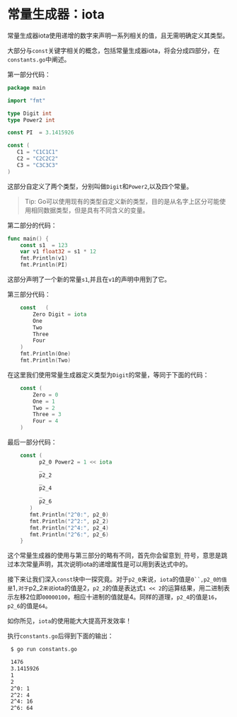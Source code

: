 # **常量生成器：iota**

常量生成器iota使用递增的数字来声明一系列相关的值，且无需明确定义其类型。

大部分与`const`关键字相关的概念，包括常量生成器iota，将会分成四部分，在`constants.go`中阐述。

第一部分代码：

```go
package main

import "fmt"

type Digit int
type Power2 int

const PI  = 3.1415926

const (
   C1 = "C1C1C1"
   C2 = "C2C2C2"
   C3 = "C3C3C3"
)
```

这部分自定义了两个类型，分别叫做`Digit`和`Power2`,以及四个常量。

>Tip: Go可以使用现有的类型自定义新的类型，目的是从名字上区分可能使用相同数据类型，但是具有不同含义的变量。

第二部分的代码：

```go
func main() {
    const s1  = 123
    var v1 float32 = s1 * 12
    fmt.Println(v1)
    fmt.Println(PI)
```

这部分声明了一个新的常量`s1`,并且在`v1`的声明中用到了它。

第三部分代码：

```go
    const   (
        Zero Digit = iota
        One
        Two
        Three
        Four
    )
    fmt.Println(One)
    fmt.Println(Two)
```

在这里我们使用常量生成器定义类型为`Digit`的常量，等同于下面的代码：

```go
    const (
        Zero = 0
        One = 1
        Two = 2
        Three = 3
        Four = 4
    )
```

最后一部分代码：

```go
    const (
          p2_0 Power2 = 1 << iota
          _
          p2_2
          _
          p2_4
          _
          p2_6
       )
       fmt.Println("2^0:", p2_0)
       fmt.Println("2^2:", p2_2)
       fmt.Println("2^4:", p2_4)
       fmt.Println("2^6:", p2_6)
    }
```

这个常量生成器的使用与第三部分的略有不同，首先你会留意到`_`符号，意思是跳过本次常量声明，其次说明iota的递增属性是可以用到表达式中的。

接下来让我们深入`const`块中一探究竟。对于`p2_0`来说，`iota`的值是`0``,p2_0的值是`1`,对于`p2_2`来说`iota的值是2，`p2_2`的值是表达式`1 << 2`的运算结果，用二进制表示左移2位即`00000100`，相应十进制的值就是4。同样的道理，`p2_4`的值是`16`，`p2_6`的值是`64`。

如你所见，`iota`的使用能大大提高开发效率！

执行`constants.go`后得到下面的输出：
```bash
 $ go run constants.go

 1476
 3.1415926
 1
 2
 2^0: 1
 2^2: 4
 2^4: 16
 2^6: 64
```
